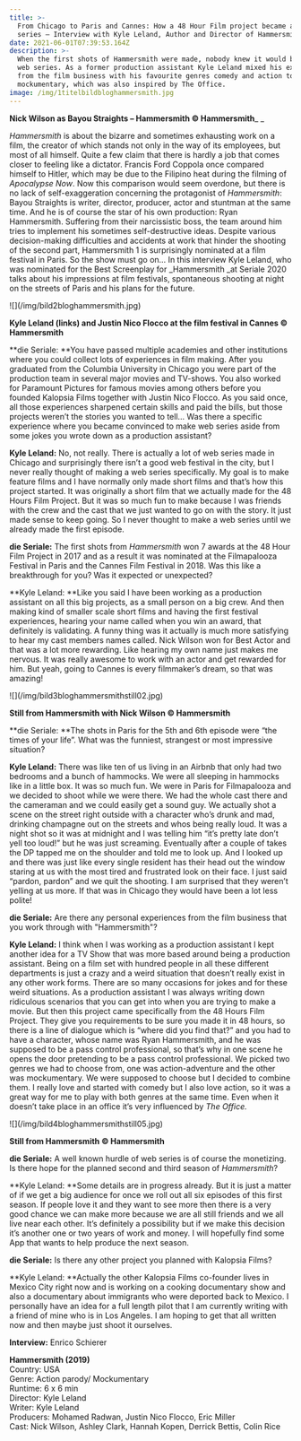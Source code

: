 ```yaml
---
title: >-
  From Chicago to Paris and Cannes: How a 48 Hour Film project became a web
  series – Interview with Kyle Leland, Author and Director of Hammersmith
date: 2021-06-01T07:39:53.164Z
description: >-
  When the first shots of Hammersmith were made, nobody knew it would become a
  web series. As a former production assistant Kyle Leland mixed his experiences
  from the film business with his favourite genres comedy and action to create a
  mockumentary, which was also inspired by The Office.
image: /img/1titelbildbloghammersmith.jpg
---
```

**Nick Wilson as Bayou Straights – Hammersmith © Hammersmith**__

_Hammersmith_ is about the bizarre and sometimes exhausting work on a film, the creator of which stands not only in the way of its employees, but most of all himself. Quite a few claim that there is hardly a job that comes closer to feeling like a dictator. Francis Ford Coppola once compared himself to Hitler, which may be due to the Filipino heat during the filming of _Apocalypse Now_. Now this comparison would seem overdone, but there is no lack of self-exaggeration concerning the protagonist of _Hammersmith_: Bayou Straights is writer, director, producer, actor and stuntman at the same time. And he is of course the star of his own production: Ryan Hammersmith. Suffering from their narcissistic boss, the team around him tries to implement his sometimes self-destructive ideas. Despite various decision-making difficulties and accidents at work that hinder the shooting of the second part, Hammersmith 1 is surprisingly nominated at a film festival in Paris. So the show must go on… In this interview Kyle Leland, who was nominated for the Best Screenplay for _Hammersmith _at Seriale 2020 talks about his impressions at film festivals, spontaneous shooting at night on the streets of Paris and his plans for the future. 

!\[](/img/bild2bloghammersmith.jpg)



**Kyle Leland (links) and Justin Nico Flocco at the film festival in Cannes © Hammersmith**



**die Seriale: **You have passed multiple academies and other institutions where you could collect lots of experiences in film making. After you graduated from the Columbia University in Chicago you were part of the production team in several major movies and TV-shows. You also worked for Paramount Pictures for famous movies among others before you founded Kalopsia Films together with Justin Nico Flocco. As you said once, all those experiences sharpened certain skills and paid the bills, but those projects weren’t the stories you wanted to tell... Was there a specific experience where you became convinced to make web series aside from some jokes you wrote down as a production assistant? 

**Kyle Leland:** No, not really. There is actually a lot of web series made in Chicago and surprisingly there isn’t a good web festival in the city, but I never really thought of making a web series specifically. My goal is to make feature films and I have normally only made short films and that’s how this project started. It was originally a short film that we actually made for the 48 Hours Film Project. But it was so much fun to make because I was friends with the crew and the cast that we just wanted to go on with the story. It just made sense to keep going. So I never thought to make a web series until we already made the first episode. 

**die Seriale:** The first shots from _Hammersmith_ won 7 awards at the 48 Hour Film Project in 2017 and as a result it was nominated at the Filmapalooza Festival in Paris and the Cannes Film Festival in 2018. Was this like a breakthrough for you? Was it expected or unexpected?

**Kyle Leland: **Like you said I have been working as a production assistant on all this big projects, as a small person on a big crew. And then making kind of smaller scale short films and having the first festival experiences, hearing your name called when you win an award, that definitely is validating. A funny thing was it actually is much more satisfying to hear my cast members names called. Nick Wilson won for Best Actor and that was a lot more rewarding. Like hearing my own name just makes me nervous. It was really awesome to work with an actor and get rewarded for him. But yeah, going to Cannes is every filmmaker’s dream, so that was amazing! 

!\[](/img/bild3bloghammersmithstill02.jpg)



**Still from Hammersmith with Nick Wilson © Hammersmith**

**die Seriale: **The shots in Paris for the 5th and 6th episode were “the times of your life”. What was the funniest, strangest or most impressive situation? 

**Kyle Leland:** There was like ten of us living in an Airbnb that only had two bedrooms and a bunch of hammocks. We were all sleeping in hammocks like in a little box. It was so much fun. We were in Paris for Filmapalooza and we decided to shoot while we were there. We had the whole cast there and the cameraman and we could easily get a sound guy. We actually shot a scene on the street right outside with a character who’s drunk and mad, drinking champagne out on the streets and whos being really loud. It was a night shot so it was at midnight and I was telling him “it’s pretty late don’t yell too loud!” but he was just screaming. Eventually after a couple of takes the DP tapped me on the shoulder and told me to look up. And I looked up and there was just like every single resident has their head out the window staring at us with the most tired and frustrated look on their face. I just said “pardon, pardon” and we quit the shooting. I am surprised that they weren’t yelling at us more. If that was in Chicago they would have been a lot less polite! 

**die Seriale:** Are there any personal experiences from the film business that you work through with "Hammersmith"? 

**Kyle Leland:** I think when I was working as a production assistant I kept another idea for a TV Show that was more based around being a production assistant. Being on a film set with hundred people in all these different departments is just a crazy and a weird situation that doesn’t really exist in any other work forms. There are so many occasions for jokes and for these weird situations. As a production assistant I was always writing down ridiculous scenarios that you can get into when you are trying to make a movie. But then this project came specifically from the 48 Hours Film Project. They give you requirements to be sure you made it in 48 hours, so there is a line of dialogue which is “where did you find that?” and you had to have a character, whose name was Ryan Hammersmith, and he was supposed to be a pass control professional, so that’s why in one scene he opens the door pretending to be a pass control professional. We picked two genres we had to choose from, one was action-adventure and the other was mockumentary. We were supposed to choose but I decided to combine them. I really love and started with comedy but I also love action, so it was a great way for me to play with both genres at the same time. Even when it doesn’t take place in an office it’s very influenced by _The Office._ 

!\[](/img/bild4bloghammersmithstill05.jpg)



**Still from Hammersmith © Hammersmith**

**die Seriale:** A well known hurdle of web series is of course the monetizing. Is there hope for the planned second and third season of _Hammersmith_? 

**Kyle Leland: **Some details are in progress already. But it is just a matter of if we get a big audience for once we roll out all six episodes of this first season. If people love it and they want to see more then there is a very good chance we can make more because we are all still friends and we all live near each other. It’s definitely a possibility but if we make this decision it’s another one or two years of work and money. I will hopefully find some App that wants to help produce the next season. 



**die Seriale:** Is there any other project you planned with Kalopsia Films? 

**Kyle Leland: **Actually the other Kalopsia Films co-founder lives in Mexico City right now and is working on a cooking documentary show and also a documentary about immigrants who were deported back to Mexico. I personally have an idea for a full length pilot that I am currently writing with a friend of mine who is in Los Angeles. I am hoping to get that all written now and then maybe just shoot it ourselves. 

**Interview:** Enrico Schierer

**Hammersmith (2019)**\
Country: USA\
Genre: Action parody/ Mockumentary\
Runtime: 6 x 6 min\
Director: Kyle Leland\
Writer: Kyle Leland\
Producers: Mohamed Radwan, Justin Nico Flocco, Eric Miller\
Cast: Nick Wilson, Ashley Clark, Hannah Kopen, Derrick Bettis, Colin Rice
